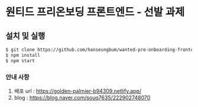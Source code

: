 # 원티드 프리온보딩 프론트엔드 - 선발 과제

## 설치 및 실행

```zsh
$ git clone https://github.com/hanseungbum/wanted-pre-onboarding-frontend.git
$ npm install
$ npm start
```


### 안내 사항
  1. 배포 url : https://golden-palmier-b94309.netlify.app/
  2. blog : https://blog.naver.com/souq7635/222902748070

